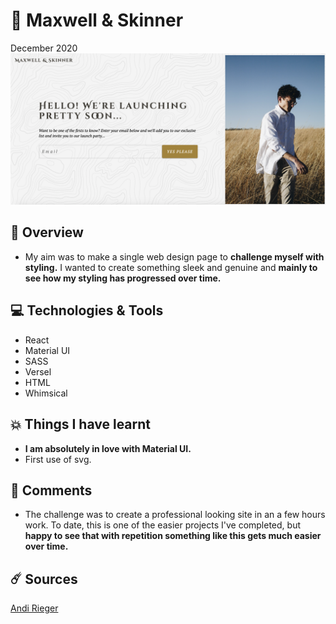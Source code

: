 # 👞 Maxwell & Skinner

December 2020
<a href="https://maxwell-skinner.vercel.app/">
![homepage](src/assets/homepage.png)
</a>

## 🚦 Overview

- My aim was to make a single web design page to **challenge myself with styling.** I wanted to create something sleek and genuine and **mainly to see how my styling has progressed over time.**

## 💻 Technologies & Tools

- React
- Material UI
- SASS
- Versel
- HTML
- Whimsical

## 💥 Things I have learnt

- **I am absolutely in love with Material UI.**
- First use of svg.

## 🎯 Comments

- The challenge was to create a professional looking site in an a few hours work. To date, this is one of the easier projects I've completed, but **happy to see that with repetition something like this gets much easier over time.**

## ☄️ Sources

[Andi Rieger](https://unsplash.com/photos/OhHVGV4EUmA)
